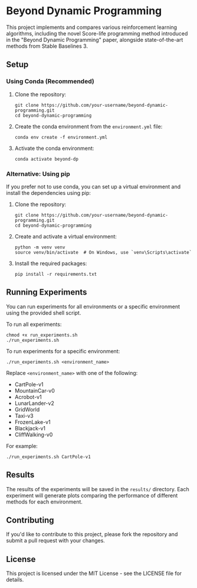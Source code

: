 # Beyond Dynamic Programming

This project implements and compares various reinforcement learning algorithms, including the novel Score-life programming method introduced in the "Beyond Dynamic Programming" paper, alongside state-of-the-art methods from Stable Baselines 3. 

## Setup

### Using Conda (Recommended)

1. Clone the repository:
   ```
   git clone https://github.com/your-username/beyond-dynamic-programming.git
   cd beyond-dynamic-programming
   ```

2. Create the conda environment from the `environment.yml` file:
   ```
   conda env create -f environment.yml
   ```

3. Activate the conda environment:
   ```
   conda activate beyond-dp
   ```

### Alternative: Using pip

If you prefer not to use conda, you can set up a virtual environment and install the dependencies using pip:

1. Clone the repository:
   ```
   git clone https://github.com/your-username/beyond-dynamic-programming.git
   cd beyond-dynamic-programming
   ```

2. Create and activate a virtual environment:
   ```
   python -m venv venv
   source venv/bin/activate  # On Windows, use `venv\Scripts\activate`
   ```

3. Install the required packages:
   ```
   pip install -r requirements.txt
   ```

## Running Experiments

You can run experiments for all environments or a specific environment using the provided shell script.

To run all experiments:

```
chmod +x run_experiments.sh
./run_experiments.sh
```

To run experiments for a specific environment:

```
./run_experiments.sh <environment_name>
```

Replace `<environment_name>` with one of the following:

- CartPole-v1
- MountainCar-v0
- Acrobot-v1
- LunarLander-v2
- GridWorld
- Taxi-v3
- FrozenLake-v1
- Blackjack-v1
- CliffWalking-v0

For example:

```
./run_experiments.sh CartPole-v1
```

## Results

The results of the experiments will be saved in the `results/` directory. Each experiment will generate plots comparing the performance of different methods for each environment.

## Contributing

If you'd like to contribute to this project, please fork the repository and submit a pull request with your changes.

## License

This project is licensed under the MIT License - see the LICENSE file for details.
